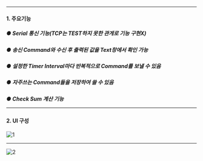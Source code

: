 <title>Serial 및 TCP 통신 TEST 프로그램</title> <hr/>

#### 1. 주요기능
##### ● Serial 통신 기능(TCP는 TEST하지 못한 관게로 기능 구현X)
##### ● 송신 Command와 수신 후 출력된 값을 Text창에서 확인 가능 
##### ● 설정한 Timer Interval마다 반복적으로 Command를 보낼 수 있음
##### ● 자주쓰는 Command들을 저장하여 쓸 수 있음
##### ● Check Sum 계산 기능 <hr/>

#### 2. UI 구성
![1](https://user-images.githubusercontent.com/69396761/90211198-a6fbde00-de22-11ea-903a-1ecf14803c65.PNG) <hr/>
![2](https://user-images.githubusercontent.com/69396761/90211200-a82d0b00-de22-11ea-9cb0-ab4867d34c23.PNG)
